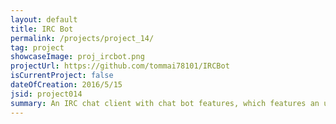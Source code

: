 ```yaml
---
layout: default
title: IRC Bot
permalink: /projects/project_14/
tag: project
showcaseImage: proj_ircbot.png
projectUrl: https://github.com/tommai78101/IRCBot
isCurrentProject: false
dateOfCreation: 2016/5/15
jsid: project014
summary: An IRC chat client with chat bot features, which features an unique interface for seeing every listened messages in one location. Supports username text highlighting, username autocomplete, and some multithreaded features, such as plugins hot-reloading, auto-response, bot commands, and more. Works with &#35Rizon, &#35Freenode, and &#35EFNet. Written in Python 3, using Tcl/Tk (Tkinter).
---
```

